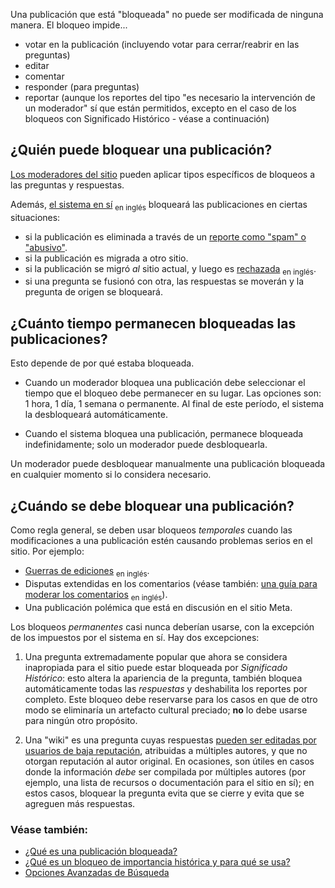 Una publicación que está "bloqueada" no puede ser modificada de ninguna manera. El bloqueo impide...

- votar en la publicación (incluyendo votar para cerrar/reabrir en las preguntas)
- editar
- comentar
- responder (para preguntas)
- reportar (aunque los reportes del tipo "es necesario la  intervención de un moderador" sí que están permitidos, excepto en el caso de los bloqueos con Significado Histórico - véase a continuación)

## ¿Quién puede bloquear una publicación?

[Los moderadores del sitio](/help/site-moderators) pueden aplicar tipos específicos de bloqueos a las preguntas y respuestas.

Además, [el sistema en sí](https://meta.stackexchange.com/questions/19738/who-is-the-community-user) <sub>en inglés</sub> bloqueará las publicaciones en ciertas situaciones:

- si la publicación es eliminada a través de un  [reporte  como "spam" o "abusivo"](/help/privileges/flag-posts).
- si la publicación es migrada a otro sitio.
- si la publicación se migró *al* sitio actual, y luego es [rechazada](https://meta.stackexchange.com/questions/10249/what-is-migration-and-how-does-it-work) <sub>en inglés</sub>.
- si una pregunta se fusionó con otra, las respuestas se moverán y la pregunta de origen se bloqueará.

## ¿Cuánto tiempo permanecen bloqueadas las publicaciones?

Esto depende de por qué estaba bloqueada.

- Cuando un moderador bloquea una publicación debe seleccionar el tiempo que el bloqueo debe permanecer en su lugar. Las opciones son: 1 hora, 1 día, 1 semana o permanente. Al final de este período, el sistema la desbloqueará automáticamente.

- Cuando el sistema bloquea una publicación, permanece bloqueada indefinidamente; solo un moderador puede desbloquearla. 

Un moderador puede desbloquear manualmente una publicación bloqueada en cualquier momento si lo considera necesario.

## ¿Cuándo se debe bloquear una publicación?

Como regla general, se deben usar bloqueos *temporales* cuando las modificaciones a una publicación estén causando problemas serios en el sitio. Por ejemplo:

- [Guerras de ediciones](https://stackoverflow.blog/2009/03/04/the-great-edit-wars/) <sub>en inglés</sub>.
- Disputas extendidas en los comentarios (véase también: [una guía para moderar los comentarios](https://meta.stackexchange.com/questions/237978/a-guide-to-moderating-comments) <sub>en inglés</sub>).
- Una publicación polémica que está en discusión en el sitio Meta.

Los bloqueos *permanentes* casi nunca deberían usarse, con la excepción de los impuestos por el sistema en sí. Hay dos excepciones:

1. Una pregunta extremadamente popular que ahora se considera inapropiada para el sitio puede estar bloqueada por *Significado Histórico*: esto altera la apariencia de la pregunta, también bloquea automáticamente todas las *respuestas* y deshabilita los reportes por completo. Este bloqueo debe reservarse para los casos en que de otro modo se eliminaría un artefacto cultural preciado; **no** lo debe usarse para ningún otro propósito.

2. Una "wiki" es una pregunta cuyas respuestas [pueden ser editadas por usuarios de baja reputación](/help/privileges/edit-community-wiki), atribuidas a múltiples autores, y que no otorgan reputación al autor original. En ocasiones, son útiles en casos donde la información *debe* ser compilada por múltiples autores (por ejemplo, una lista de recursos o documentación para el sitio en sí); en estos casos, bloquear la pregunta evita que se cierre y evita que se agreguen más respuestas.

### Véase también:

- [¿Qué es una publicación bloqueada?](https://es.meta.stackoverflow.com/questions/1994/qu%C3%A9-es-una-publicaci%C3%B3n-bloqueada)
- [¿Qué es un bloqueo de importancia histórica y para qué se usa?](https://es.meta.stackoverflow.com/questions/1996/qu%C3%A9-es-un-bloqueo-de-importancia-hist%C3%B3rica-y-para-qu%C3%A9-se-usa)
- [Opciones Avanzadas de Búsqueda](https://es.stackoverflow.com/help/searching)
